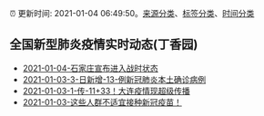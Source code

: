 :alarm_clock: 更新时间: 2021-01-04 06:49:50。[来源分类](../README.md)、[标签分类](../TAGS.md)、[时间分类](../TIMELINE.md)

## 全国新型肺炎疫情实时动态(丁香园)




- [2021-01-04-石家庄宣布进入战时状态](http://app.cctv.com/special/cportal/detail/arti/index.html?id=Arti7iEnI5H2QpFRMHe9i8Eo210104&isfromapp=1) 
- [2021-01-03-3-日新增-13-例新冠肺炎本土确诊病例](http://app.cctv.com/special/cportal/detail/arti/index.html?id=ArtiQdvj31VyukOFPfXL0NzQ210104&isfromapp=1) 
- [2021-01-03-1-传-11+33！大连疫情现超级传播](http://app.cctv.com/special/cportal/detail/arti/index.html?id=Arti6scI8jWStbNb4bl1QlLC210103&isfromapp=1) 
- [2021-01-03-这些人群不适宜接种新冠疫苗！](http://app.cctv.com/special/cportal/detail/arti/index.html?id=ArtiWaa7pxHKZjsFBXh3CweL210103&isfromapp=1) 